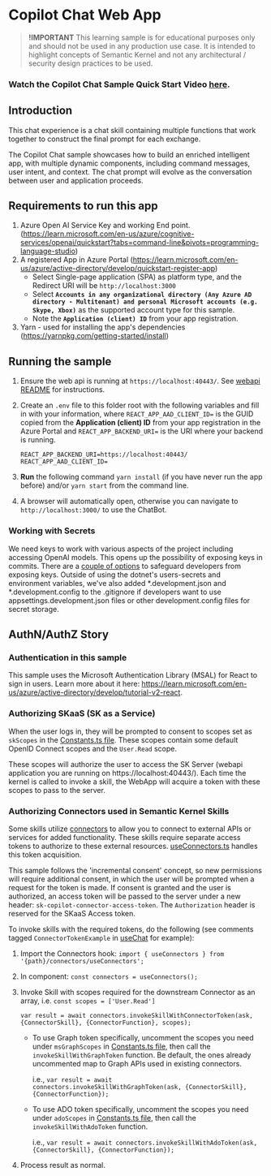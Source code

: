 # Copilot Chat Web App

> **!IMPORTANT**
> This learning sample is for educational purposes only and should not be used in any
> production use case. It is intended to highlight concepts of Semantic Kernel and not
> any architectural / security design practices to be used.

### Watch the Copilot Chat Sample Quick Start Video [here](https://aka.ms/SK-Copilotchat-video).

## Introduction

This chat experience is a chat skill containing multiple functions that work together
to construct the final prompt for each exchange.

The Copilot Chat sample showcases how to build an enriched intelligent app, with
multiple dynamic components, including command messages, user intent, and context.
The chat prompt will evolve as the conversation between user and application proceeds.

## Requirements to run this app

1. Azure Open AI Service Key and working End point. (https://learn.microsoft.com/en-us/azure/cognitive-services/openai/quickstart?tabs=command-line&pivots=programming-language-studio)
2. A registered App in Azure Portal (https://learn.microsoft.com/en-us/azure/active-directory/develop/quickstart-register-app)
   - Select Single-page application (SPA) as platform type, and the Redirect URI will be `http://localhost:3000`
   - Select **`Accounts in any organizational directory (Any Azure AD directory - Multitenant)
     and personal Microsoft accounts (e.g. Skype, Xbox)`** as the supported account
     type for this sample.
   - Note the **`Application (client) ID`** from your app registration.
3. Yarn - used for installing the app's dependencies (https://yarnpkg.com/getting-started/install)

## Running the sample

1. Ensure the web api is running at `https://localhost:40443/`. See
   [webapi README](../webapi/README.md) for instructions.
2. Create an `.env` file to this folder root with the following variables and fill
   in with your information, where
   `REACT_APP_AAD_CLIENT_ID=` is the GUID copied from the **Application (client) ID**
   from your app registration in the Azure Portal and
   `REACT_APP_BACKEND_URI=` is the URI where your backend is running.

   ```
   REACT_APP_BACKEND_URI=https://localhost:40443/
   REACT_APP_AAD_CLIENT_ID=
   ```

3. **Run** the following command `yarn install` (if you have never run the app before)
   and/or `yarn start` from the command line.
4. A browser will automatically open, otherwise you can navigate to `http://localhost:3000/`
   to use the ChatBot.

### Working with Secrets

We need keys to work with various aspects of the project including accessing OpenAI
models. This opens up the possibility of exposing keys in commits. There are a
[couple of options](https://learn.microsoft.com/en-us/aspnet/core/security/app-secrets?view=aspnetcore-7.0&tabs=windows)
to safeguard developers from exposing keys. Outside of using the dotnet's users-secrets
and environment variables, we've also added *.development.json and *.development.config
to the .gitignore if developers want to use appsettings.development.json files or
other development.config files for secret storage.

## AuthN/AuthZ Story
### Authentication in this sample

This sample uses the Microsoft Authentication Library (MSAL) for React to sign in
users. Learn more about it here: https://learn.microsoft.com/en-us/azure/active-directory/develop/tutorial-v2-react.

### Authorizing SKaaS (SK as a Service)
When the user logs in, they will be prompted to consent to scopes set as `skScopes`
in the [Constants.ts file](./src/Constants.ts). These scopes contain some default
OpenID Connect scopes and the `User.Read` scope.

These scopes will authorize the user to access the SK Server (webapi application
you are running on https://localhost:40443/). Each time the kernel is called to
invoke a skill, the WebApp will acquire a token with these scopes to pass to the server.


### Authorizing Connectors used in Semantic Kernel Skills
Some skills utilize [connectors](https://learn.microsoft.com/en-us/semantic-kernel/concepts-sk/connectors)
to allow you to connect to external APIs or services for added functionality. These
skills require separate access tokens to authorize to these external resources.
[useConnectors.ts](./src/libs/connectors/useConnectors.ts) handles this token acquisition.

This sample follows the 'incremental consent' concept, so new permissions will require
additional consent, in which the user will be prompted when a request for the token
is made. If consent is granted and the user is authorized, an access token will be
passed to the server under a new header: `sk-copilot-connector-access-token`.
The `Authorization` header is reserved for the SKaaS Access token.

To invoke skills with the required tokens, do the following (see comments tagged
`ConnectorTokenExample` in [useChat](./src/libs/useChat.ts) for example):

1. Import the Connectors hook: `import { useConnectors } from '{path}/connectors/useConnectors';`
2. In component: `const connectors = useConnectors();`
3. Invoke Skill with scopes required for the downstream Connector as an array, i.e. `const scopes = ['User.Read']`

   `var result = await connectors.invokeSkillWithConnectorToken(ask, {ConnectorSkill}, {ConnectorFunction}, scopes);`

      - To use Graph token specifically, uncomment the scopes you need under `msGraphScopes`
        in [Constants.ts file](./src/Constants.ts), then call the `invokeSkillWithGraphToken`
        function. Be default, the ones already uncommented map to Graph APIs used in existing connectors.
      
        i.e., `var result = await connectors.invokeSkillWithGraphToken(ask, {ConnectorSkill}, {ConnectorFunction});`

      - To use ADO token specifically, uncomment the scopes you need under `adoScopes`
        in [Constants.ts file](./src/Constants.ts), then call the `invokeSkillWithAdoToken`
        function.
      
        i.e., `var result = await connectors.invokeSkillWithAdoToken(ask, {ConnectorSkill}, {ConnectorFunction});`
4. Process result as normal.
